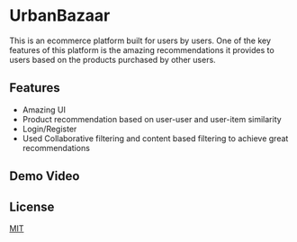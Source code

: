 # UrbanBazaar

This is an ecommerce platform built for users by users. One of the key features of this platform is the amazing recommendations it provides to users based on the products purchased by other users. 

## Features
- Amazing UI
- Product recommendation based on user-user and user-item similarity
- Login/Register
- Used Collaborative filtering and content based filtering to achieve great recommendations 

## Demo Video


## License

[MIT](https://choosealicense.com/licenses/mit/)
